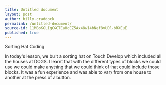 ```yaml
---
title: Untitled document
layout: post
author: billy.craddock
permalink: /untitled-document/
source-id: 11MBoKGLIgCGCTEaHcEZ5Ax48wI4bNef8vUDR-bRXEuE
published: true
---
```

Sorting Hat Coding

In today's lesson, we built a sorting hat on Touch Develop which included all the houses at DCGS. I learnt that with the different types of blocks we could use we could make anything that we could think of that could include those blocks. It was a fun experience and was able to vary from one house to another at the press of a button.

